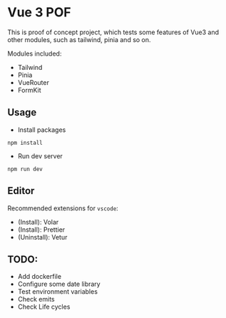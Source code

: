 # Vue 3 POF

This is proof of concept project, which tests some features of Vue3 and other modules, such as tailwind, pinia and so on.

Modules included:

- Tailwind
- Pinia
- VueRouter
- FormKit

## Usage

- Install packages

```
npm install
```

- Run dev server

```
npm run dev
```

## Editor

Recommended extensions for `vscode`:

- (Install): Volar
- (Install): Prettier
- (Uninstall): Vetur

## TODO:

- Add dockerfile
- Configure some date library
- Test environment variables
- Check emits
- Check Life cycles
